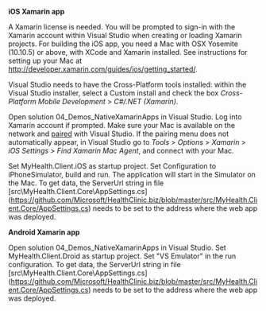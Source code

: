 
**iOS Xamarin app**

A Xamarin license is needed. You will be prompted to sign-in with the Xamarin account within Visual Studio when creating or loading Xamarin projects. For building the iOS app, you need a Mac with OSX Yosemite (10.10.5) or above, with XCode and Xamarin installed. See instructions for setting up your Mac at http://developer.xamarin.com/guides/ios/getting_started/. 

Visual Studio needs to have the Cross-Platform tools installed: within the Visual Studio installer, select a Custom install and check the box _Cross-Platform Mobile Development_ > _C#/.NET (Xamarin)_. 

Open solution 04_Demos_NativeXamarinApps in Visual Studio. Log into Xamarin account if prompted. Make sure your Mac is available on the network and [paired](http://developer.xamarin.com/guides/ios/getting_started/installation/windows/#Connecting_to_the_Mac) with Visual Studio. If the pairing menu does not automatically appear, in Visual Studio go to _Tools_ > _Options_ > _Xamarin_ > _iOS Settings_ > _Find Xamarin Mac Agent_, and connect with your Mac. 

Set MyHealth.Client.iOS as startup project. Set Configuration to iPhoneSimulator, build and run. The application will start in the Simulator on the Mac. To get data, the ServerUrl string  in file [src\MyHealth.Client.Core\AppSettings.cs] (https://github.com/Microsoft/HealthClinic.biz/blob/master/src/MyHealth.Client.Core/AppSettings.cs) needs to be set to the address where the web app was deployed.

**Android Xamarin app**

Open solution 04_Demos_NativeXamarinApps in Visual Studio. Set MyHealth.Client.Droid as startup project. Set "VS Emulator" in the run configuration. To get data, the ServerUrl string  in file [src\MyHealth.Client.Core\AppSettings.cs] (https://github.com/Microsoft/HealthClinic.biz/blob/master/src/MyHealth.Client.Core/AppSettings.cs) needs to be set to the address where the web app was deployed.
